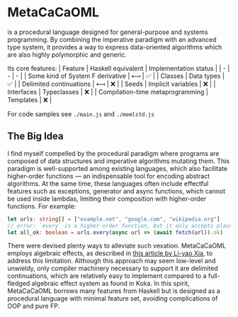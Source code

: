 # MetaCaCaOML
is a procedural language designed for general-purpose and systems programming. By combining the imperative paradigm with an advanced type system, it provides a way to express data-oriented algorithms which are also highly polymorphic and generic.

Its core features:
| Feature | Haskell equivalent | Implementation status |
| - | - | - |
| Some kind of System F derivative | ⟻ | ✅ |
| Classes | Data types | ✅ |
| Delimited continuations | ⟻ | ❌ |
| Seeds | Implicit variables | ❌ |
| Interfaces | Typeclasses | ❌ |
| Compilation-time metaprogramming | Templates | ❌ |

For code samples see `./main.js` and `./memlstd.js`

## The Big Idea
I find myself compelled by the procedural paradigm where programs are composed of data structures and imperative algorithms mutating them. This paradigm is well-supported among existing languages, which also facilitate higher-order functions — an indispensable tool for encoding abstract algorithms. At the same time, these languages often include effectful features such as exceptions, generator and async functions, which cannot be used inside lambdas, limiting their composition with higher-order functions. For example:

```typescript
let urls: string[] = ["example.net", "google.com", "wikipedia.org"]
// error: `every` is a higher-order function, but it only accepts plain non-async lambdas
let all_ok: boolean = urls.every(async url => (await fetch(url)).ok)
```

There were devised plenty ways to alleviate such vexation. MetaCaCaOML employs algebraic effects, as described in [this article by Li-yao Xia](https://blog.poisson.chat/posts/2023-01-02-del-cont-examples.html), to address this limitation. Although this approach may seem low-level and unwieldy, only compiler machinery necessary to support it are delimited continuations, which are relatively easy to implement compared to a full-fledged algebraic effect system as found in Koka. In this spirit, MetaCaCaOML borrows many features from Haskell but is designed as a procedural language with minimal feature set, avoiding complications of OOP and pure FP.